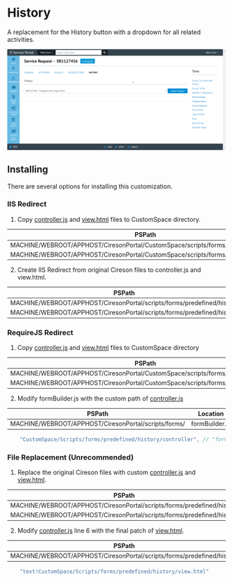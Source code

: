 # History

A replacement for the History button with a dropdown for all related activities.

![](example.gif)

## Installing

There are several options for installing this customization.

### IIS Redirect

1. Copy [controller.js](controller.js) and [view.html](view.html) files to CustomSpace directory.

PSPath                                                                             | Location              |
---------------------------------------------------------------------------------- | --------------------- |
MACHINE/WEBROOT/APPHOST/CiresonPortal/CustomSpace/scripts/forms/predefined/history | view.html             |
MACHINE/WEBROOT/APPHOST/CiresonPortal/CustomSpace/scripts/forms/predefined/history | controller.js         |

2. Create IIS Redirect from original Cireson files to controller.js and view.html.

PSPath                                                                       | Location              | destination                                                       | exactDestination | httpResponseStatus
---------------------------------------------------------------------------- | --------------------- | ----------------------------------------------------------------- | ---------------- | ------------------
MACHINE/WEBROOT/APPHOST/CiresonPortal/scripts/forms/predefined/history       | view.html             | /CustomSpace/Scripts/forms/predefined/history/view.html           | False            | Permanent         
MACHINE/WEBROOT/APPHOST/CiresonPortal/scripts/forms/predefined/history       | controller.js         | /CustomSpace/Scripts/forms/predefined/history/controller.js       | False            | Permanent         

### RequireJS Redirect

1. Copy [controller.js](controller.js) and [view.html](view.html) files to CustomSpace directory

PSPath                                                                             | Location              |
---------------------------------------------------------------------------------- | --------------------- |
MACHINE/WEBROOT/APPHOST/CiresonPortal/CustomSpace/scripts/forms/predefined/history | view.html             |
MACHINE/WEBROOT/APPHOST/CiresonPortal/CustomSpace/scripts/forms/predefined/history | controller.js         |

2. Modify formBuilder.js with the custom path of [controller.js](controller.js)

PSPath                                                                       | Location              | Line |
---------------------------------------------------------------------------- | --------------------- | ---- |
MACHINE/WEBROOT/APPHOST/CiresonPortal/scripts/forms/                         | formBuilder.js        | 23   |

```javascript
    "CustomSpace/Scripts/forms/predefined/history/controller", // "forms/predefined/history/controller",
```

### File Replacement (Unrecommended)

1. Replace the original Cireson files with custom [controller.js](controller.js) and [view.html](view.html).

PSPath                                                                       | Location              |
---------------------------------------------------------------------------- | --------------------- |
MACHINE/WEBROOT/APPHOST/CiresonPortal/scripts/forms/predefined/history       | view.html             |
MACHINE/WEBROOT/APPHOST/CiresonPortal/scripts/forms/predefined/history       | controller.js         |

2. Modify [controller.js](controller.js) line 6 with the final patch of [view.html](view.html).

PSPath                                                                       | Location              | Line |
---------------------------------------------------------------------------- | --------------------- | ---- |
MACHINE/WEBROOT/APPHOST/CiresonPortal/scripts/forms/predefined/history       | controller.js         | 10   |

```javascript
    "text!CustomSpace/Scripts/forms/predefined/history/view.html"
```
 
